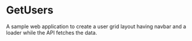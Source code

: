 # GetUsers
A sample web application to create a user grid layout having navbar and a loader while the API fetches the data.
